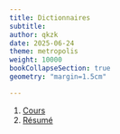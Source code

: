 ```yaml
---
title: Dictionnaires
subtitle: 
author: qkzk
date: 2025-06-24
theme: metropolis
weight: 10000
bookCollapseSection: true
geometry: "margin=1.5cm"

---
```


1. [Cours](./cours/)
2. [Résumé](./resume/)
